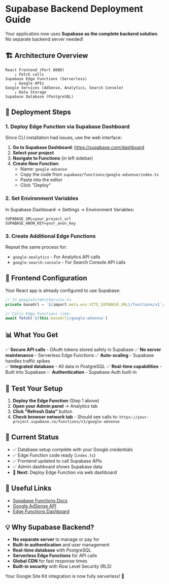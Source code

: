# Supabase Backend Deployment Guide

Your application now uses **Supabase as the complete backend solution**. No separate backend server needed!

## 🏗️ Architecture Overview

```
React Frontend (Port 8080)
    ↓ Fetch calls
Supabase Edge Functions (Serverless)
    ↓ Google APIs
Google Services (AdSense, Analytics, Search Console)
    ↓ Data Storage
Supabase Database (PostgreSQL)
```

## 🚀 Deployment Steps

### 1. Deploy Edge Function via Supabase Dashboard

Since CLI installation had issues, use the web interface:

1. **Go to Supabase Dashboard**: https://supabase.com/dashboard
2. **Select your project**
3. **Navigate to Functions** (in left sidebar)
4. **Create New Function**:
   - Name: `google-adsense`
   - Copy the code from `supabase/functions/google-adsense/index.ts`
   - Paste into the editor
   - Click "Deploy"

### 2. Set Environment Variables

In Supabase Dashboard → Settings → Environment Variables:
```
SUPABASE_URL=your_project_url
SUPABASE_ANON_KEY=your_anon_key
```

### 3. Create Additional Edge Functions

Repeat the same process for:
- `google-analytics` - For Analytics API calls
- `google-search-console` - For Search Console API calls

## 🔧 Frontend Configuration

Your React app is already configured to use Supabase:

```typescript
// In googleSiteKitService.ts
private baseUrl = `${import.meta.env.VITE_SUPABASE_URL}/functions/v1`;

// Calls Edge Functions like:
await fetch(`${this.baseUrl}/google-adsense`)
```

## 📊 What You Get

✅ **Secure API calls** - OAuth tokens stored safely in Supabase
✅ **No server maintenance** - Serverless Edge Functions
✅ **Auto-scaling** - Supabase handles traffic spikes  
✅ **Integrated database** - All data in PostgreSQL
✅ **Real-time capabilities** - Built into Supabase
✅ **Authentication** - Supabase Auth built-in

## 🎯 Test Your Setup

1. **Deploy the Edge Function** (Step 1 above)
2. **Open your Admin panel** → Analytics tab
3. **Click "Refresh Data"** button
4. **Check browser network tab** - Should see calls to:
   `https://your-project.supabase.co/functions/v1/google-adsense`

## 📝 Current Status

- ✅ Database setup complete with your Google credentials
- ✅ Edge Function code ready (`index.ts`)
- ✅ Frontend updated to call Supabase APIs
- ✅ Admin dashboard shows Supabase data
- 🔄 **Next**: Deploy Edge Function via web dashboard

## 🔗 Useful Links

- [Supabase Functions Docs](https://supabase.com/docs/guides/functions)
- [Google AdSense API](https://developers.google.com/adsense/management)
- [Edge Functions Dashboard](https://supabase.com/dashboard/project/_/functions)

## 💡 Why Supabase Backend?

- **No separate server** to manage or pay for
- **Built-in authentication** and user management
- **Real-time database** with PostgreSQL
- **Serverless Edge Functions** for API calls
- **Global CDN** for fast response times
- **Built-in security** with Row Level Security (RLS)

Your Google Site Kit integration is now fully serverless! 🎉
